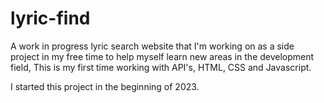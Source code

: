 # lyric-find
A work in progress lyric search website that I'm working on as a side project in my free time to help myself learn new areas in the development field, This is my first time working with API's, HTML, CSS and Javascript.

I started this project in the beginning of 2023.
